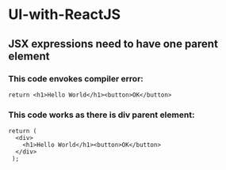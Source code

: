 # UI-with-ReactJS
## JSX expressions need to have one parent element
### This code envokes compiler error:
```
return <h1>Hello World</h1><button>OK</button>
```
### This code works as there is div parent element:
```
return (
  <div>
    <h1>Hello World</h1><button>OK</button>
  </div>
 );
```
